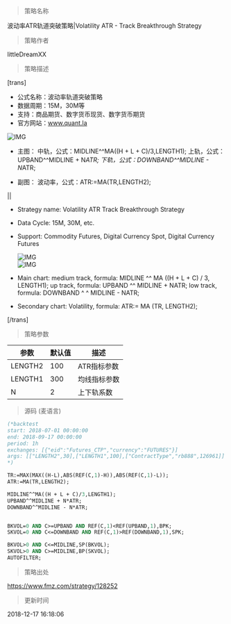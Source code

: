 
> 策略名称

波动率ATR轨道突破策略|Volatility ATR - Track Breakthrough Strategy

> 策略作者

littleDreamXX

> 策略描述

[trans]
- 公式名称：波动率轨道突破策略
- 数据周期：15M，30M等
- 支持：商品期货、数字货币现货、数字货币期货
- 官方网站：www.quant.la

![IMG](https://www.fmz.com/upload/asset/36b0e279ae314411a9d6b7e94a0623f0.png)

- 主图：
  中轨，公式：MIDLINE^^MA((H + L + C)/3,LENGTH1);
  上轨，公式：UPBAND^^MIDLINE + N*ATR;
  下轨，公式：DOWNBAND^^MIDLINE - N*ATR;


- 副图：
  波动率，公式：ATR:=MA(TR,LENGTH2);

||

- Strategy name: Volatility ATR Track Breakthrough Strategy
- Data Cycle: 15M, 30M, etc.            
- Support: Commodity Futures, Digital Currency Spot, Digital Currency Futures 

   ![IMG](https://www.fmz.com/upload/asset/3ab48b24790ffa7df8578da42ee9890d.png)  
   ![IMG](https://www.fmz.com/upload/asset/26254e88d3af8327dc70f9e4d0797b88.png) 

- Main chart:
  medium track, formula: MIDLINE ^^ MA ((H + L + C) / 3, LENGTH1);
  up track, formula: UPBAND ^^ MIDLINE + NATR;
  low track, formula: DOWNBAND ^ ^ MIDLINE - NATR;

- Secondary chart:
  Volatility, formula: ATR:= MA (TR, LENGTH2);

[/trans]

> 策略参数



|参数|默认值|描述|
|----|----|----|
|LENGTH2|100|ATR指标参数|ATR index parameter|
|LENGTH1|300|均线指标参数|MA index parameter|
|N|2|上下轨系数|Upper and lower track coefficients|


> 源码 (麦语言)

``` pascal
(*backtest
start: 2018-07-01 00:00:00
end: 2018-09-17 00:00:00
period: 1h
exchanges: [{"eid":"Futures_CTP","currency":"FUTURES"}]
args: [["LENGTH2",30],["LENGTH1",100],["ContractType","rb888",126961]]
*)

TR:=MAX(MAX((H-L),ABS(REF(C,1)-H)),ABS(REF(C,1)-L));
ATR:=MA(TR,LENGTH2);

MIDLINE^^MA((H + L + C)/3,LENGTH1);
UPBAND^^MIDLINE + N*ATR;
DOWNBAND^^MIDLINE - N*ATR;


BKVOL=0 AND C>=UPBAND AND REF(C,1)<REF(UPBAND,1),BPK;
SKVOL=0 AND C<=DOWNBAND AND REF(C,1)>REF(DOWNBAND,1),SPK;

BKVOL>0 AND C<=MIDLINE,SP(BKVOL);
SKVOL>0 AND C>=MIDLINE,BP(SKVOL);
AUTOFILTER;
```

> 策略出处

https://www.fmz.com/strategy/128252

> 更新时间

2018-12-17 16:18:06
